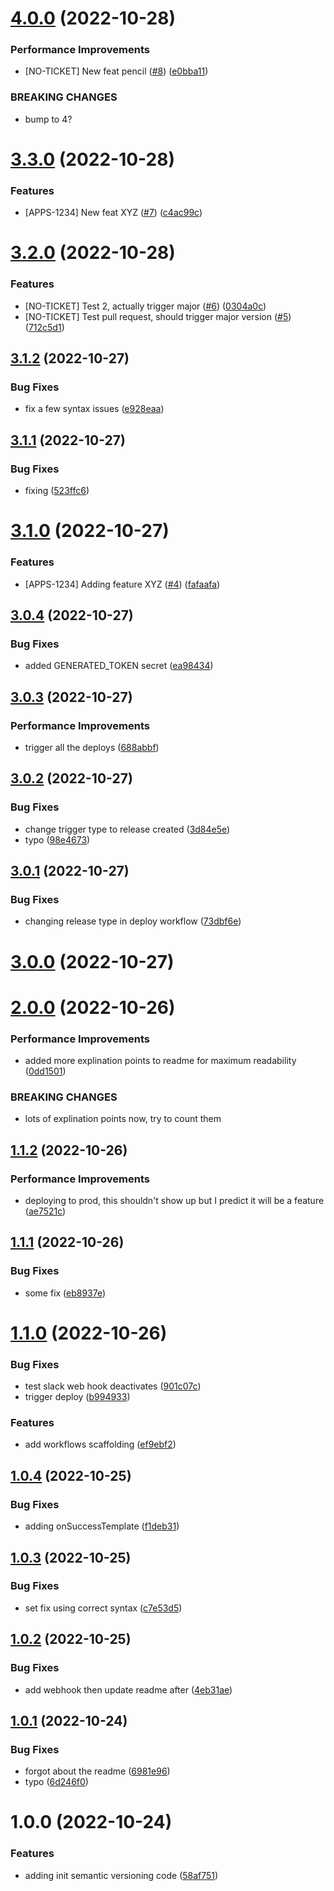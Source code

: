 # [4.0.0](https://github.com/TimA-GT/semantic_release/compare/v3.3.0...v4.0.0) (2022-10-28)


### Performance Improvements

* [NO-TICKET] New feat pencil ([#8](https://github.com/TimA-GT/semantic_release/issues/8)) ([e0bba11](https://github.com/TimA-GT/semantic_release/commit/e0bba114e5a8d7fe58b48204753689766dc2dda4))


### BREAKING CHANGES

* bump to 4?

# [3.3.0](https://github.com/TimA-GT/semantic_release/compare/v3.2.0...v3.3.0) (2022-10-28)


### Features

* [APPS-1234] New feat XYZ ([#7](https://github.com/TimA-GT/semantic_release/issues/7)) ([c4ac99c](https://github.com/TimA-GT/semantic_release/commit/c4ac99c4b8b4967120d30f2846d75199c5d42766))

# [3.2.0](https://github.com/TimA-GT/semantic_release/compare/v3.1.2...v3.2.0) (2022-10-28)


### Features

* [NO-TICKET] Test 2, actually trigger major ([#6](https://github.com/TimA-GT/semantic_release/issues/6)) ([0304a0c](https://github.com/TimA-GT/semantic_release/commit/0304a0c54454b101229d37c5ae2c53c4bc7e21a7))
* [NO-TICKET] Test pull request, should trigger major version ([#5](https://github.com/TimA-GT/semantic_release/issues/5)) ([712c5d1](https://github.com/TimA-GT/semantic_release/commit/712c5d16e263023b29b4ed47a4e61dfdd79bf99c))

## [3.1.2](https://github.com/TimA-GT/semantic_release/compare/v3.1.1...v3.1.2) (2022-10-27)


### Bug Fixes

* fix a few syntax issues ([e928eaa](https://github.com/TimA-GT/semantic_release/commit/e928eaa856ef01f1022528aeb86db2d944a5a665))

## [3.1.1](https://github.com/TimA-GT/semantic_release/compare/v3.1.0...v3.1.1) (2022-10-27)


### Bug Fixes

* fixing ([523ffc6](https://github.com/TimA-GT/semantic_release/commit/523ffc6bd3b878224fa72799e37ddd848054cf12))

# [3.1.0](https://github.com/TimA-GT/semantic_release/compare/v3.0.4...v3.1.0) (2022-10-27)


### Features

* [APPS-1234] Adding feature XYZ ([#4](https://github.com/TimA-GT/semantic_release/issues/4)) ([fafaafa](https://github.com/TimA-GT/semantic_release/commit/fafaafae8148bd26a3f025455680c0686c4d1892))

## [3.0.4](https://github.com/TimA-GT/semantic_release/compare/v3.0.3...v3.0.4) (2022-10-27)


### Bug Fixes

* added GENERATED_TOKEN secret ([ea98434](https://github.com/TimA-GT/semantic_release/commit/ea98434a9d34b4ad2b2dd08490e1d47583fe6db7))

## [3.0.3](https://github.com/TimA-GT/semantic_release/compare/v3.0.2...v3.0.3) (2022-10-27)


### Performance Improvements

* trigger all the deploys ([688abbf](https://github.com/TimA-GT/semantic_release/commit/688abbf1757dd6f76978927930e2092cd690f205))

## [3.0.2](https://github.com/TimA-GT/semantic_release/compare/v3.0.1...v3.0.2) (2022-10-27)


### Bug Fixes

* change trigger type to release created ([3d84e5e](https://github.com/TimA-GT/semantic_release/commit/3d84e5eac6437110ef7b28464b76bb8aadf9e1e3))
* typo ([98e4673](https://github.com/TimA-GT/semantic_release/commit/98e4673641828f2d87550ed9ee56b7dde7b508b6))

## [3.0.1](https://github.com/TimA-GT/semantic_release/compare/v3.0.0...v3.0.1) (2022-10-27)


### Bug Fixes

* changing release type in deploy workflow ([73dbf6e](https://github.com/TimA-GT/semantic_release/commit/73dbf6ec79c3ddba761d45f4a7e97babf8d946d0))

# [3.0.0](https://github.com/TimA-GT/semantic_release/compare/v2.0.0...v3.0.0) (2022-10-27)

# [2.0.0](https://github.com/TimA-GT/semantic_release/compare/v1.1.2...v2.0.0) (2022-10-26)


### Performance Improvements

* added more explination points to readme for maximum readability ([0dd1501](https://github.com/TimA-GT/semantic_release/commit/0dd15014988ae79e176dbc898f9e9a5faaaed9d3))


### BREAKING CHANGES

* lots of explination points now, try to count them

## [1.1.2](https://github.com/TimA-GT/semantic_release/compare/v1.1.1...v1.1.2) (2022-10-26)


### Performance Improvements

* deploying to prod, this shouldn't show up but I predict it will be a feature ([ae7521c](https://github.com/TimA-GT/semantic_release/commit/ae7521cb8510bea25eb42484e6d25f6f41956bed))

## [1.1.1](https://github.com/TimA-GT/semantic_release/compare/v1.1.0...v1.1.1) (2022-10-26)


### Bug Fixes

* some fix ([eb8937e](https://github.com/TimA-GT/semantic_release/commit/eb8937e21e0ac8c1947105a681443c62e34d8982))

# [1.1.0](https://github.com/TimA-GT/semantic_release/compare/v1.0.4...v1.1.0) (2022-10-26)


### Bug Fixes

* test slack web hook deactivates ([901c07c](https://github.com/TimA-GT/semantic_release/commit/901c07ca94d35413b5cbe9cc340080a14283595b))
* trigger deploy ([b994933](https://github.com/TimA-GT/semantic_release/commit/b9949338780269ddf80d0bec3d4497fd4afe9615))


### Features

* add workflows scaffolding ([ef9ebf2](https://github.com/TimA-GT/semantic_release/commit/ef9ebf21f7a4db9c9f6d52f973ae6efe9fcbf87f))

## [1.0.4](https://github.com/TimA-GT/semantic_release/compare/v1.0.3...v1.0.4) (2022-10-25)


### Bug Fixes

* adding onSuccessTemplate ([f1deb31](https://github.com/TimA-GT/semantic_release/commit/f1deb313206c3b2b34a4747748744f5296f8e23f))

## [1.0.3](https://github.com/TimA-GT/semantic_release/compare/v1.0.2...v1.0.3) (2022-10-25)


### Bug Fixes

* set fix using correct syntax ([c7e53d5](https://github.com/TimA-GT/semantic_release/commit/c7e53d53354c1100a0182b393c83873e0ebdd673))

## [1.0.2](https://github.com/TimA-GT/semantic_release/compare/v1.0.1...v1.0.2) (2022-10-25)


### Bug Fixes

* add webhook then update readme after ([4eb31ae](https://github.com/TimA-GT/semantic_release/commit/4eb31ae2d93c988bc3e5604f10ea5f5ac9e418a4))

## [1.0.1](https://github.com/TimA-GT/semantic_release/compare/v1.0.0...v1.0.1) (2022-10-24)


### Bug Fixes

* forgot about the readme ([6981e96](https://github.com/TimA-GT/semantic_release/commit/6981e96b5268b2201955d953db106a9fa92caa4b))
* typo ([6d246f0](https://github.com/TimA-GT/semantic_release/commit/6d246f04f21f7c8ccc6999808afdea8fcf5842da))

# 1.0.0 (2022-10-24)


### Features

* adding init semantic versioning code ([58af751](https://github.com/TimA-GT/semantic_release/commit/58af75176f36c9819064757536dd03ac81f11296))
